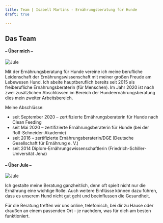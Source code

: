 ```yaml
---
title: Team | Isabell Martins - Ernährungsberatung für Hunde
draft: true

---
```

## Das Team

#### – Über mich –

![Jule](/images/jule-isi-strand-ruhig-2.jpg)

Mit der Ernährungsberatung für Hunde vereine ich meine berufliche Leidenschaft der Ernährungswissenschaft mit meiner großen Freude am Lebewesen Hund. Ich abeite hauptberuflich bereits seit 2015 als freiberufliche Ernährungsberaterin (für Menschen). Im Jahr 2020 ist nach zwei zusätzlichen Abschlüssen im Bereich der Hundeernährungsberatung dies mein zweiter Arbeitsbereich. 

Meine Abschlüsse:

* seit September 2020 – zertifizierte Ernährungsberaterin für Hunde nach Clean Feeding
* seit Mai 2020 – zertifizierte Ernährungsberaterin für Hunde (bei der Rolf-Schneider-Akademie)
* seit 2016 – zertifizierte Ernährungsberaterin/DGE (Deutsche Gesellschaft für Ernährung e. V.)
* seit 2014 Diplom-Ernährungswissenschaftlerin (Friedrich-Schiller-Universität Jena)

#### – Über Jule –

![Jule](/images/img_4016.jpeg)

Ich gestalte meine Beratung ganzheitlich, denn oft spielt nicht nur die Ernährung eine wichtige Rolle. Auch weitere Einflüsse können dazu führen, dass es unserem Hund nicht gut geht und beeinflussen die Gesundheit.

Für die Beratung treffen wir uns online, telefonisch, bei dir zu Hause oder draußen an einem passenden Ort – je nachdem, was für dich am besten funktioniert.